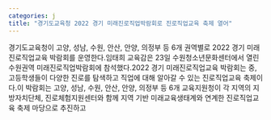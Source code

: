 ```yaml
---
categories: j
title: "경기도교육청 2022 경기 미래진로직업박람회로 진로직업교육 축제 열어"
---
```

경기도교육청이 고양, 성남, 수원, 안산, 안양, 의정부 등 6개 권역별로 2022 경기 미래진로직업교육 박람회를 운영한다.임태희 교육감은 23일 수원청소년문화센터에서 열린 수원권역 미래진로직업박람회에 참석했다.2022 경기 미래진로직업교육 박람회는 중, 고등학생들이 다양한 진로를 탐색하고 직업에 대해 알아갈 수 있는 진로직업교육 축제이다.이 박람회는 고양, 성남, 수원, 안산, 안양, 의정부 등 6개 교육지원청이 각 지역의 지방자치단체, 진로체험지원센터와 함께 지역 기반 미래교육생태계와 연계한 진로직업교육 축제 마당으로 추진하고
